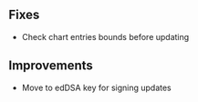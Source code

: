 ## Fixes

- Check chart entries bounds before updating

## Improvements

- Move to edDSA key for signing updates